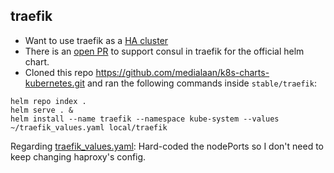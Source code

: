 ## traefik 

* Want to use traefik as a [HA cluster](https://docs.traefik.io/user-guide/cluster/)
* There is an [open PR](https://github.com/kubernetes/charts/pull/5563) to support consul in traefik for the official helm chart.
* Cloned this repo https://github.com/medialaan/k8s-charts-kubernetes.git and ran the following commands inside `stable/traefik`:

```
helm repo index .
helm serve . &
helm install --name traefik --namespace kube-system --values ~/traefik_values.yaml local/traefik
```

Regarding [traefik_values.yaml](traefik_values.yaml): Hard-coded the nodePorts so I don't need to keep changing haproxy's config.